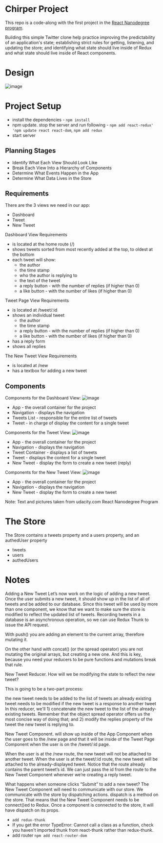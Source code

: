 # Chirper Project

This repo is a code-along with the first project in the [React Nanodegree program](https://www.udacity.com/course/react-nanodegree--nd019).

Building this simple Twitter clone help practice improving the predictability of an application's state; establishing strict rules for getting, listening, and updating the store; and identifying what state should live inside of Redux and what state should live inside of React components.



# Design
![image](img/Twitter.gif)



# Project Setup

* install the dependencies - `npm install`
* npm update. stop the server and run following - `npm add react-redux' 'npm update react react-dom`,  `npm add redux`
* start server

## Planning Stages

- Identify What Each View Should Look Like
- Break Each View Into a Hierarchy of Components
- Determine What Events Happen in the App
- Determine What Data Lives in the Store

## Requirements

There are the 3 views we need in our app:

- Dashboard
- Tweet
- New Tweet

Dashboard View Requirements
- is located at the home route (/)
- shows tweets sorted from most recently added at the top, to oldest at the bottom
- each tweet will show:
    - the author
    - the time stamp
    - who the author is replying to
    - the text of the tweet
    - a reply button - with the number of replies (if higher than 0)
    - a like button - with the number of likes (if higher than 0)

Tweet Page View Requirements
- is located at /tweet/:id
- shows an individual tweet
    - the author
    - the time stamp
    - a reply button - with the number of replies (if higher than 0)
    - a like button - with the number of likes (if higher than 0)
- has a reply form
- shows all replies

The New Tweet View Requirements
- is located at /new
- has a textbox for adding a new tweet
   

## Components
Components for the Dashboard View:
![image](img/nd019-redux-l7-components-01-dashboard.png)
- App - the overall container for the project
- Navigation - displays the navigation
- Tweets List - responsible for the entire list of tweets
- Tweet - in charge of display the content for a single tweet

Components for the Tweet View:
![image](img/nd019-redux-l7-components-02-tweet.png)
- App - the overall container for the project
- Navigation - displays the navigation
- Tweet Container - displays a list of tweets
- Tweet - displays the content for a single tweet
- New Tweet - display the form to create a new tweet (reply)

Components for the New Tweet View:
![image](img/nd019-redux-l7-components-03-new-tweet.png)
- App - the overall container for the project
- Navigation - displays the navigation
- New Tweet - display the form to create a new tweet

Note:  Text and pictures taken from udacity.com React Nanodegree Program

# The Store
The Store contains a tweets property and a users property, and an authedUser property
- tweets
- users
- authedUsers

# Notes
Adding a New Tweet
Let’s now work on the logic of adding a new tweet. Once the user submits a new tweet, it should show up in the list of all of tweets and be added to our database. Since this tweet will be used by more than one component, we know that we want to make sure the store is modified to reflect the updated list of tweets. Recording tweets in a database is an asynchronous operation, so we can use Redux Thunk to issue the API request.


With push() you are adding an element to the current array, therefore mutating it.

On the other hand with concat() (or the spread operator) you are not mutating the original arrays, but creating a new one. And this is key, because you need your reducers to be pure functions and mutations break that rule.

New Tweet Reducer. 
How will we be modifying the state to reflect the new tweet?

This is going to be a two-part process:

the new tweet needs to be added to the list of tweets
an already existing tweet needs to be modified if the new tweet is a response to another tweet
In this reducer, we'll 1) concatenate the new tweet to the list of the already-existing tweets. Remember that the object spread operator offers us the most concise way of doing that; and 2) modify the replies property of the tweet the new tweet is replying to.

New Tweet Component.
will show up inside of the App Component when the user goes to the /new page and that it will be inside of the Tweet Page Component when the user is on the /tweet/:id page.

When the user is at the /new route, the new tweet will not be attached to another tweet. When the user is at the tweet/:id route, the new tweet will be attached to the already-displayed tweet. Notice that the route already contains the parent tweet’s id. We can just pass the id from the route to the New Tweet Component whenever we’re creating a reply tweet.

What happens when someone clicks “Submit” to add a new tweet? The New Tweet Component will need to communicate with our store. We communicate with the store by dispatching actions. dispatch is a method on the store. That means that the New Tweet Component needs to be connect()ed to Redux. Once a component is connected to the store, it will have dispatch on its props.

* `add redux-thunk`
* If you get the error TypeError: Cannot call a class as a function, check you haven't imported thunk from react-thunk rather than redux-thunk.
* add router `npm add react-router-dom`


